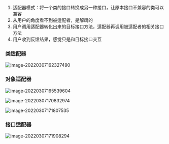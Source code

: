 1. 适配器模式：将一个类的接口转换成另一种接口，让原本接口不兼容的类可以兼容
2. 从用户的角度看不到被适配者，是解耦的
3. 用户调用适配器转化出来的目标接口方法，适配器再调用被适配者的相关接口方法
4. 用户收到反馈结果，感觉只是和目标接口交互



### 类适配器

![image-20220307162327490](C:\Users\46305\AppData\Roaming\Typora\typora-user-images\image-20220307162327490.png)



### 对象适配器

![image-20220307165539604](C:\Users\46305\AppData\Roaming\Typora\typora-user-images\image-20220307165539604.png)

![image-20220307170832974](C:\Users\46305\AppData\Roaming\Typora\typora-user-images\image-20220307170832974.png)

![image-20220307171807535](C:\Users\46305\AppData\Roaming\Typora\typora-user-images\image-20220307171807535.png)



### 接口适配器

![image-20220307171908294](C:\Users\46305\AppData\Roaming\Typora\typora-user-images\image-20220307171908294.png)

